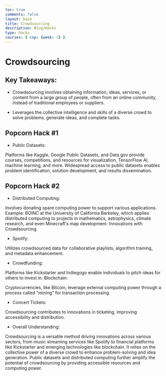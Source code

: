 ```yaml
---
toc: true
comments: false
layout: base
title: Crowdsourcing
description: Blog/Hacks
type: hacks
courses: { csp: {week: 3} }
---
```


# Crowdsourcing

## Key Takeaways:

- Crowdsourcing involves obtaining information, ideas, services, or content from a large group of people, often from an online community, instead of traditional employees or suppliers.

- Leverages the collective intelligence and skills of a diverse crowd to solve problems, generate ideas, and complete tasks.

## Popcorn Hack #1

- Public Datasets:

Platforms like Kaggle, Google Public Datasets, and Data.gov provide courses, competitions, and resources for visualization, TensorFlow AI, machine learning, and more.
Widespread access to public datasets enables problem identification, solution development, and results dissemination.


## Popcorn Hack #2

- Distributed Computing:

Involves donating spare computing power to support various applications.
Example: BOINC at the University of California Berkeley, which applies distributed computing to projects in mathematics, astrophysics, climate research, and even Minecraft's map development.
Innovations with Crowdsourcing

- Spotify:

Utilizes crowdsourced data for collaborative playlists, algorithm training, and metadata enhancement.

- Crowdfunding:

Platforms like Kickstarter and Indiegogo enable individuals to pitch ideas for others to invest in.
Blockchain:

Cryptocurrencies, like Bitcoin, leverage external computing power through a process called "mining" for transaction processing.

- Concert Tickets:

Crowdsourcing contributes to innovations in ticketing, improving accessibility and distribution.

- Overall Understanding:

Crowdsourcing is a versatile method driving innovations across various sectors, from music streaming services like Spotify to financial platforms like Kickstarter and emerging technologies like blockchain. It relies on the collective power of a diverse crowd to enhance problem-solving and idea generation. Public datasets and distributed computing further amplify the potential of crowdsourcing by providing accessible resources and computing power.
